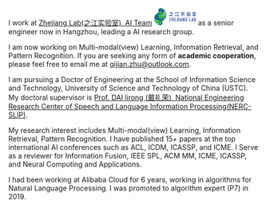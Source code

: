 I work at [Zhejiang Lab(之江实验室), AI Team](https://www.zhejianglab.com/) <img src='./images/zjlab.png' style='width: 6em;'> as a senior engineer now in Hangzhou, leading a AI research group. 

I am now working on Multi-modal(view) Learning, Information Retrieval, and Pattern Recognition. If you are seeking any form of **academic cooperation**, please feel free to email me at [qijian.zhu@outlook.com](mailto:qijian.zhu@outlook.com).

I am pursuing a Doctor of Engineering at the School of Information Science and Technology, University of Science and Technology of China (USTC). My doctoral supervisor is [Prof. DAI lirong (戴礼荣), National Engineering Research Center of Speech and Language Information Processing(NERC-SLIP)](https://nelslip.ustc.edu.cn/main.htm).

My research interest includes Multi-modal(view) Learning, Information Retrieval, Pattern Recognition. I have published 15+ papers <a href='https://scholar.google.com/citations?hl=zh-CN&user=zYrKCHIAAAAJ'></a> at the top international AI conferences such as ACL, ICDM, ICASSP, and ICME.
I Serve as a reviewer for Information Fusion, IEEE SPL, ACM MM, ICME, ICASSP, and Neural Computing and Applications.

I had been working at Alibaba Cloud for 6 years, working in algorithms for Natural Language Processing. I was promoted to algorithm expert (P7) in 2019.
